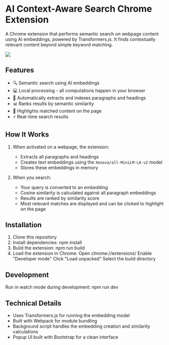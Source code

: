 # AI Context-Aware Search Chrome Extension

A Chrome extension that performs semantic search on webpage content using AI embeddings, powered by Transformers.js. It finds contextually relevant content beyond simple keyword matching.

![](https://github.com/purplewine/AI-Context-Aware-Search-Chrome-Extension/blob/main/Screen%20Recording.gif)


## Features

- 🔍 Semantic search using AI embeddings
- 💻 Local processing - all computations happen in your browser
- 🎯 Automatically extracts and indexes paragraphs and headings
- 📊 Ranks results by semantic similarity
- 🔎 Highlights matched content on the page
- ⚡ Real-time search results

## How It Works

1. When activated on a webpage, the extension:
   - Extracts all paragraphs and headings
   - Creates text embeddings using the `Xenova/all-MiniLM-L6-v2` model
   - Stores these embeddings in memory

2. When you search:
   - Your query is converted to an embedding
   - Cosine similarity is calculated against all paragraph embeddings
   - Results are ranked by similarity score
   - Most relevant matches are displayed and can be clicked to highlight on the page

## Installation

1. Clone this repository
2. Install dependencies:
   npm install
3. Build the extension:
    npm run build
4. Load the extension in Chrome:
    Open chrome://extensions/
    Enable "Developer mode"
    Click "Load unpacked"
    Select the build directory

## Development
Run in watch mode during development:
npm run dev

## Technical Details

- Uses Transformers.js for running the embedding model
- Built with Webpack for module bundling
- Background script handles the embedding creation and similarity calculations
- Popup UI built with Bootstrap for a clean interface

